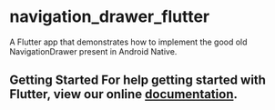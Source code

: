 # navigation_drawer_flutter
  A Flutter app that demonstrates how to implement the good old NavigationDrawer present in Android Native. 
   ## Getting Started  For help getting started with Flutter, view our online [documentation](https://flutter.io/).
